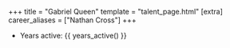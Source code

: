 +++
title = "Gabriel Queen"
template = "talent_page.html"
[extra]
career_aliases = ["Nathan Cross"]
+++

* Years active: {{ years_active() }}
